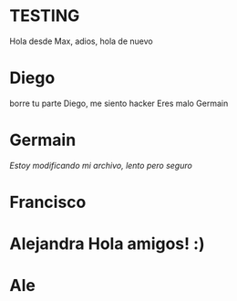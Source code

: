 # TESTING

Hola desde Max, adios, hola de nuevo


# Diego

borre tu parte Diego, me siento hacker
Eres malo Germain 

# Germain

*Estoy modificando mi archivo, lento pero seguro* 

# Francisco


# Alejandra Hola amigos! :)


# Ale

#

